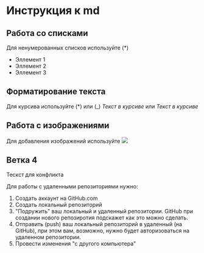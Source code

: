 # Инструкция к md
## Работа со списками
Для ненумерованных списков используйте (*)
* Эллемент 1
* Эллемент 2
* Эллемент 3
## Форматирование текста
Для курсива используйте (*) или (_)
*Текст в курсиве* или _Текст в курсиве_
## Работа с изображениями
Для добавления изображений используйте
![](orig.jpg)
## Ветка 4
Тескст для конфликта

Для работы с удаленными репозиториями нужно:
1. Создать аккаунт на GitHub.com
2. Создать локальный репозиторий
3. "Подружить" ваш локальный и удаленный репозитории. GitHub при создании нового репозиротия подскажет как это можно сделать.
4. Отправить (push) ваш локальный репозиторий в удаленный (на GitHub), при этом вам, возможно, нужно будет авторизоваться на удаленном репозитории.
5. Провести изменения "с другого компьютера"